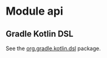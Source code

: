 # Module api

## Gradle Kotlin DSL

See the [org.gradle.kotlin.dsl](org.gradle.kotlin.dsl/index.html) package.

